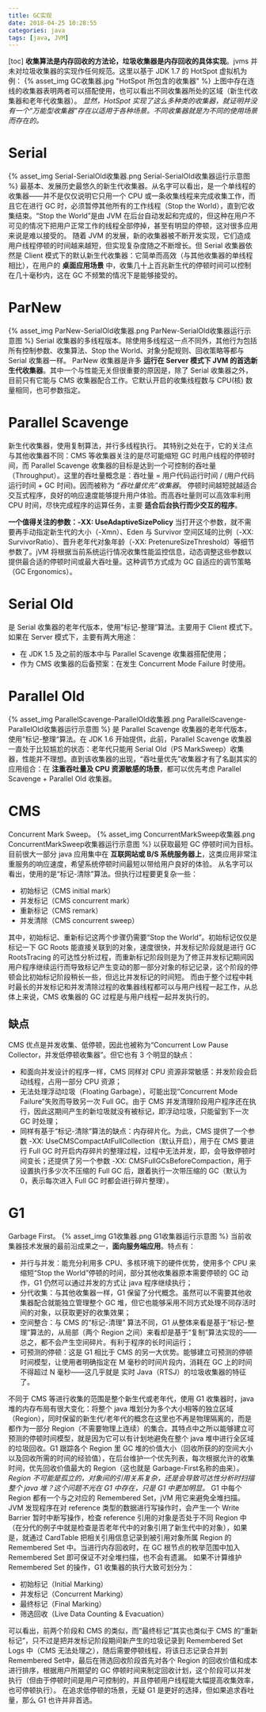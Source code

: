 ```yaml
---
title: GC实现
date: 2018-04-25 10:28:55
categories: java
tags: [java, JVM]
---
```

[toc]
**收集算法是内存回收的方法论，垃圾收集器是内存回收的具体实现**。jvms 并未对垃圾收集器的实现作任何规范。这里以基于 JDK 1.7 的 HotSpot 虚拟机为例：
{% asset_img GC收集器.jpg "HotSpot 所包含的收集器" %}
上图中存在连线的收集器表明两者可以搭配使用，也可以看出不同收集器所处的区域（新生代收集器和老年代收集器）。
_显然，HotSpot 实现了这么多种类的收集器，就证明并没有一个“万能型收集器”存在以适用于各种场景。不同收集器就是为不同的使用场景而存在的。_

# Serial
{% asset_img Serial-SerialOld收集器.png Serial-SerialOld收集器运行示意图 %}
最基本、发展历史最悠久的新生代收集器。从名字可以看出，是一个单线程的收集器——并不是仅仅说明它只用一个 CPU 或一条收集线程来完成收集工作，而且它在进行 GC 时，必须暂停其他所有的工作线程（Stop the World），直到它收集结束。“Stop the World”是由 JVM 在后台自动发起和完成的，但这种在用户不可见的情况下把用户正常工作的线程全部停掉，甚至有明显的停顿，这对很多应用来说是难以接受的。
随着 JVM 的发展，新的收集器被不断开发实现，它们造成用户线程停顿的时间越来越短，但实现复杂度随之不断增长。但 Serial 收集器依然是 Client 模式下的默认新生代收集器：它简单而高效（与其他收集器的单线程相比），在用户的 **桌面应用场景** 中，收集几十上百兆新生代的停顿时间可以控制在几十毫秒内，这在 GC 不频繁的情况下是能够接受的。

# ParNew
{% asset_img ParNew-SerialOld收集器.png ParNew-SerialOld收集器运行示意图 %}
Serial 收集器的多线程版本。除使用多线程这一点不同外，其他行为包括所有控制参数、收集算法、Stop the World、对象分配规则、回收策略等都与 Serial 收集器一样。
ParNew 收集器是许多 **运行在 Server 模式下 JVM 的首选新生代收集器**。其中一个与性能无关但很重要的原因是，除了 Serial 收集器之外，目前只有它能与 CMS 收集器配合工作。它默认开启的收集线程数与 CPU(核) 数量相同，也可参数指定。

# Parallel Scavenge
新生代收集器，使用复制算法，并行多线程执行。
其特别之处在于，它的关注点与其他收集器不同：CMS 等收集器关注的是尽可能缩短 GC 时用户线程的停顿时间，而 Parallel Scavenge 收集器的目标是达到一个可控制的吞吐量（Throughput）。这里的吞吐量概念是：吞吐量 = 用户代码运行时间 / (用户代码运行时间 + GC 时间)。因而被称为 _“吞吐量优先”收集器_。
停顿时间越短就越适合交互式程序，良好的响应速度能够提升用户体验。而高吞吐量则可以高效率利用 CPU 时间，尽快完成程序的运算任务，主要 **适合后台执行而少交互的程序**。

**一个值得关注的参数：-XX: UseAdaptiveSizePolicy**
当打开这个参数，就不需要再手动指定新生代的大小（-Xmn）、Eden 与 Survivor 空间区域的比例（-XX: SurvivorRatio）、晋升老年代对象年龄（-XX: PretenureSizeThreshold）等细节参数了。jVM 将根据当前系统运行情况收集性能监控信息，动态调整这些参数以提供最合适的停顿时间或最大吞吐量。这种调节方式成为 GC 自适应的调节策略（GC Ergonomics）。

# Serial Old
是 Serial 收集器的老年代版本，使用“标记-整理”算法。主要用于 Client 模式下。如果在 Server 模式下，主要有两大用途：
* 在 JDK 1.5 及之前的版本中与 Parallel Scavenge 收集器搭配使用；
* 作为 CMS 收集器的后备预案：在发生 Concurrent Mode Failure 时使用。

# Parallel Old
{% asset_img ParallelScavenge-ParallelOld收集器.png ParallelScavenge-ParallelOld收集器运行示意图 %}
是 Parallel Scavenge 收集器的老年代版本，使用“标记-整理“算法。在 JDK 1.6 开始提供，此前，Parallel Scavenge 收集器一直处于比较尴尬的状态：老年代只能用 Serial Old（PS MarkSweep）收集器，性能并不理想。直到该收集器的出现，“吞吐量优先”收集器才有了名副其实的应用组合：在 **注重吞吐量及 CPU 资源敏感的场景**，都可以优先考虑 Parallel Scavenge + Parallel Old 收集器。

# CMS
Concurrent Mark Sweep。
{% asset_img ConcurrentMarkSweep收集器.png ConcurrentMarkSweep收集器运行示意图 %}
以获取最短 GC 停顿时间为目标。目前很大一部分 java 应用集中在 **互联网站或 B/S 系统服务器上**，这类应用非常注重服务的响应速度，希望系统停顿时间最短以带给用户良好的体验。
从名字可以看出，使用的是“标记-清除”算法。但执行过程要更复杂一些：
* 初始标记（CMS initial mark）
* 并发标记（CMS concurrent mark）
* 重新标记（CMS remark）
* 并发清除（CMS concurrent sweep）

其中，初始标记、重新标记这两个步骤仍需要“Stop the World”。初始标记仅仅是标记一下 GC Roots 能直接关联到的对象，速度很快，并发标记阶段就是进行 GC RootsTracing 的可达性分析过程，而重新标记阶段则是为了修正并发标记期间因用户程序继续运行而导致标记产生变动的那一部分对象的标记记录，这个阶段的停顿会比初始标记阶段稍长一些，但远比并发标记的时间短。
而由于整个过程中耗时最长的并发标记和并发清除过程的收集器线程都可以与用户线程一起工作，从总体上来说，CMS 收集器的 GC 过程是与用户线程一起并发执行的。

## 缺点
CMS 优点是并发收集、低停顿，因此也被称为“Concurrent Low Pause Collector，并发低停顿收集器”。但它也有 3 个明显的缺点：
* 和面向并发设计的程序一样，CMS 同样对 CPU 资源非常敏感：并发阶段会启动线程，占用一部分 CPU 资源；
* 无法处理浮动垃圾（Floating Garbage），可能出现“Concurrent Mode Failure”失败而导致另一次 Full GC。由于 CMS 并发清理阶段用户程序还在执行，因此这期间产生的新垃圾就没有被标记，即浮动垃圾，只能留到下一次 GC 时处理；
* 同样有基于“标记-清除”算法的缺点：内存碎片化。为此，CMS 提供了一个参数 -XX: UseCMSCompactAtFullCollection（默认开启），用于在 CMS 要进行 Full GC 时开启内存碎片的整理过程，过程中无法并发，即，会导致停顿时间变长；还提供了另一个参数 -XX: CMSFullGCsBeforeCompaction，用于设置执行多少次不压缩的 Full GC 后，跟着执行一次带压缩的 GC（默认为 0，表示每次进入 Full GC 时都会进行碎片整理）。

# G1
Garbage First。
{% asset_img G1收集器.png G1收集器运行示意图 %}
当前收集器技术发展的最前沿成果之一，**面向服务端应用**。特点有：
* 并行与并发：能充分利用多 CPU、多核环境下的硬件优势，使用多个 CPU 来缩短“Stop the World”停顿的时间，部分其他收集器原本需要停顿的 GC 动作，G1 仍然可以通过并发的方式让 java 程序继续执行；
* 分代收集：与其他收集器一样，G1 保留了分代概念。虽然可以不需要其他收集器配合就能独立管理整个 GC 堆，但它也能够采用不同方式处理不同存活时间的对象，以获取更好的收集效果；
* 空间整合：与 CMS 的“标记-清理” 算法不同，G1 从整体来看是基于“标记-整理”算法的，从局部（两个 Region 之间）来看却是基于“复制”算法实现的——总之，都不会产生空间碎片。有利于程序的长时间运行；
* 可预测的停顿：这是 G1 相比于 CMS 的另一大优势。能够建立可预测的停顿时间模型，让使用者明确指定在 M 毫秒的时间片段内，消耗在 GC 上的时间不得超过 N 毫秒——这几乎就是 实时 Java（RTSJ）的垃圾收集器的特征了。

不同于 CMS 等进行收集的范围是整个新生代或老年代，使用 G1 收集器时，java 堆的内存布局有很大变化：将整个 java 堆划分为多个大小相等的独立区域（Region），同时保留的新生代/老年代的概念在这里也不再是物理隔离的，而是都作为一部分 Region（不需要物理上连续）的集合。其特点中之所以能够建立可预测的停顿时间模型，就是因为它可以有计划地避免在整个 java 堆中进行全区域的垃圾回收。G1 跟踪各个 Region 里 GC 堆的价值大小（回收所获的的空间大小以及回收所需的时间的经验值），在后台维护一个优先列表，每次根据允许的收集时间，优先回收价值最大的 Region（这也就是 Garbage-First名称的由来）。
_Region 不可能是孤立的，对象间的引用关系复杂，还是会导致可达性分析时扫描整个 java 堆？这个问题不光在 G1 中存在，只是 G1 中更加明显。_
G1 中每个 Region 都有一个与之对应的 Remembered Set，jVM 用它来避免全堆扫描。JVM 发现程序在对 reference 类型的数据进行写操作时，会产生一个 Write Barrier 暂时中断写操作，检查 reference 引用的对象是否处于不同 Region 中（在分代的例子中就是检查是否老年代中的对象引用了新生代中的对象），如果是，就通过 CardTable 把相关引用信息记录到被引用对象所属 Region 的 Remembered Set 中。当进行内存回收时，在 GC 根节点的枚举范围中加入 Remembered Set 即可保证不对全堆扫描，也不会有遗漏。
如果不计算维护 Remembered Set 的操作，G1 收集器的执行大致可划分为：
* 初始标记（Initial Marking）
* 并发标记（Concurrent Marking）
* 最终标记（Final Marking）
* 筛选回收（Live Data Counting & Evacuation）

可以看出，前两个阶段和 CMS 的类似，而“最终标记”其实也类似于 CMS 的“重新标记”，只不过是把并发标记阶段期间新产生的垃圾记录到 Remembered Set Logs 中（CMS 无法处理之），随后需要停顿线程，将该日志记录合并到 Remembered Set中，最后在筛选回收阶段首先对各个 Region 的回收价值和成本进行排序，根据用户所期望的 GC 停顿时间来制定回收计划，这个阶段可以并发执行（但由于停顿时间是用户可控制的，并且停顿用户线程能大幅提高收集效率，也可停顿执行）。
在追求低停顿的场景，无疑 G1 是更好的选择，但如果追求吞吐量，那么 G1 也许并非首选。
